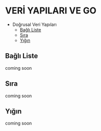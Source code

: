 # VERİ YAPILARI VE GO
- Doğrusal Veri Yapıları
    - [Bağlı Liste](#bağlı-liste)
    - [Sıra](#sıra)
    - [Yığın](#yığın)

## Bağlı Liste
coming soon

## Sıra
coming soon

## Yığın
coming soon
